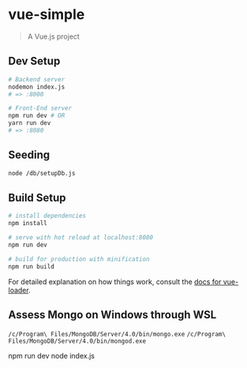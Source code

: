 # vue-simple

> A Vue.js project

## Dev Setup
```bash
# Backend server
nodemon index.js
# => :8000

# Front-End server
npm run dev # OR
yarn run dev
# => :8080
```
## Seeding
```bash
node /db/setupDb.js
```


## Build Setup

``` bash
# install dependencies
npm install

# serve with hot reload at localhost:8080
npm run dev

# build for production with minification
npm run build
```

For detailed explanation on how things work, consult the [docs for vue-loader](http://vuejs.github.io/vue-loader).


## Assess Mongo on Windows through WSL

`/c/Program\ Files/MongoDB/Server/4.0/bin/mongo.exe`
`/c/Program\ Files/MongoDB/Server/4.0/bin/mongod.exe`

npm run dev
node index.js